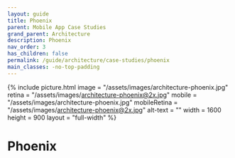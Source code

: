 ```yaml
---
layout: guide
title: Phoenix
parent: Mobile App Case Studies
grand_parent: Architecture
description: Phoenix
nav_order: 3
has_children: false
permalink: /guide/architecture/case-studies/phoenix
main_classes: -no-top-padding
---
```


{% include picture.html
   image = "/assets/images/architecture-phoenix.jpg"
   retina = "/assets/images/architecture-phoenix@2x.jpg"
   mobile = "/assets/images/architecture-phoenix.jpg"
   mobileRetina = "/assets/images/architecture-phoenix@2x.jpg"
   alt-text = ""
   width = 1600
   height = 900
   layout = "full-width"
%}

# Phoenix
